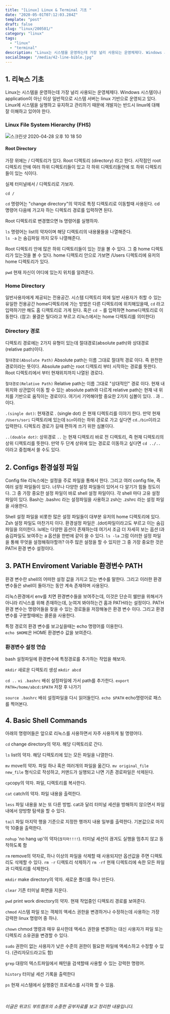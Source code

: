 ```yaml
---
title: "[Linux] Linux & Terminal 기초 "
date: "2020-05-01T07:12:03.284Z"
template: "post"
draft: false
slug: "linux/200501/"
category: "linux"
tags:
  - "linux"
  - "terminal"
description: "Linux는 시스템을 운영하는데 가장 널리 사용되는 운영체제다. Windows 시스템이나 application이 아닌 이상 일반적으로 시스템 서버는 linux 기반으로 운영되고 있다. Linux에 시스템을 실행하고 유지하고 관리하기 때문에 개발자는 반드시 linux에 대해 잘 이해하고 있어야 한다."
socialImage: "/media/42-line-bible.jpg"
---
```


## 1. 리눅스 기초

Linux는 시스템을 운영하는데 가장 널리 사용되는 운영체제다. Windows 시스템이나 application이 아닌 이상 일반적으로 시스템 서버는 linux 기반으로 운영되고 있다. Linux에 시스템을 실행하고 유지하고 관리하기 때문에 개발자는 반드시 linux에 대해 잘 이해하고 있어야 한다.

### Linux File System Hierarchy (FHS)

![스크린샷 2020-04-28 오후 10 18 50](https://user-images.githubusercontent.com/60246689/80796375-f868c000-8bd9-11ea-88c4-bdcdfaba14ee.png)

#### Root Directory

가장 위에는 / 디렉토리가 있다. Root 디렉토리 (directory) 라고 한다.
시작점인 root 디렉토리 안에 여러 하위 디렉토리들이 있고 각 하위 디렉토리들안에 또 하위 디렉토리 들이 있는 식이다.

실제 터미널에서 / 디렉토리로 가보자.

`cd /`

`cd` 명령어는 "change directory"의 약자로 특정 디렉토리로 이동할때 사용된다. cd 명령어 다음에 가고자 하는 디렉토리 경로를 입력하면 된다.

Root 디렉토리로 변경했으면 ls 명령어를 실행하자.

`ls` 명령어는 list의 약자이며 해당 디렉토리의 내용물들을 나열해준다. <br>
`ls -a` 는 숨김파일 까지 모두 나열해준다.

Root 디렉토리 안에 많은 하위 디렉토리들이 있는 것을 볼 수 있다. 그 중 home 디렉토리가 있는것을 볼 수 있다. home 디렉토리 안으로 가보면 /Users 디렉토리에 유저의 home 디렉토리가 있다.

`pwd` 현재 자신이 어디에 있는지 위치를 알려준다.

### Home Directory

일반사용자에게 제공되는 전용공간.
시스템 디렉토리 외에 일반 사용자가 취할 수 있는 유일한 전용공간
home디렉토리에 가는 방법은 다른 디렉토리에 위치해있을때,
`cd` 라고 입력하기만 해도 홈 디렉토리로 가게 된다.
혹은 `cd ~` 를 입력하면 home디렉토리로 이동한다.
(참고: 물결은 틸다라고 부르고 리눅스에서는 home 디렉토리를 의미한다)

### Directory 경로

디렉토리 경로에는 2가지 유형이 있는데 절대경로(absolute path)와 상대경로(relative path)이다.

`절대경로(Absolute Path)`
Absolute path는 이름 그대로 절대적 경로 이다. 즉 완전한 경로이라는 뜻이다. Absolute path는 root 디렉토리 부터 시작하는 경로를 뜻한다. Root 디렉토리에서 부터 현재위치까지 나열된 경로다.

`절대경로(Relative Path)`
Relative path는 이름 그대로 "상대적인" 경로 이다. 현재 내 위치와 상관없이 이동 할 수 있는 absolute path와 다르게 relative path는 현재 내 위치를 기반으로 움직이는 경로이다. 여기서 기억해야할 중요한 2가지 심볼이 있다. . 과 .. 이다.

`.(single dot)`: 현재경로
. (single dot) 은 현재 디렉토리를 이야기 한다.
만약 현재 `/Users/sori` 디렉토리에 있는데 `bin`이라는 하위 경로로 가고 싶다면 `cd./bin`이라고 입력한다. 디렉토리 경로가 길때 편하게 쓰기 위한 심볼이다.

`..(double dot)`: 상위경로
`..` 는 현재 디렉토리 바로 전 디렉토리, 즉 현재 디렉토리의 상위 디렉토리를 뜻한다.
만약 두 단계 상위에 있는 경로로 이동하고 싶다면 `cd ../..` 이라고 중첩해서 쓸 수도 있다.

## 2. Configs 환경설정 파일

Config file
리눅스에는 설정을 주로 파일을 통해서 한다. 그리고 여러 config file, 즉 여러 설정 파일들이 있다. 너무나 다양한 설정 파일들이 있어서 다 알기가 힘들 정도이다. 그 중 가장 중요한 설정 파일이 바로 shell 설정 파일이다. 각 shell 마다 고유 설정 파일이 있다. Bash는 .bashrc 라는 설정파일을 사용하고 zsh는 .zshrc 라는 설정 파일을 사용한다.

Shell 설정 파일을 비롯한 많은 설정 파일들이 대부분 유저의 home 디렉토리에 있다. Zsh 설정 파일도 마찬가지 이다.
환경설정 파일은 .(dot)파일이라고도 부르고 이는 숨김파일을 의미한다.
ls에는 다양한 옵션이 존재하는데 여기서 조금 더 자세히 보는 옵션 l과 숨김파일도 보여주는 a 옵션을 한번에 같이 쓸 수 있다.
`ls -la`
그럼 이러한 설정 파일을 통해 무엇을 설정해줘야할까?
아주 많은 설정을 할 수 있지만 그 중 가장 중요한 것은 PATH 환경 변수 설정이다.

## 3. PATH Enviroment Variable 환경변수 PATH

환경 변수란 shell의 어떠한 설정 값을 가지고 있는 변수를 말한다. 그리고 이러한 환경 변수들은 shell이 돌아가는 동안 계속 존재하며 사용된다.

리눅스환경에서 env를 치면 환경변수들을 보여주는데, 이것은 단순히 쉘만을 위해서가 아니라 리닉스를 위해 존재하는데, 눈여겨 봐야하는건 홈과 PATH라는 설정이다. PATH 환경 변수는 명령어들을 찾을 수 있는 경로들을 저장해놓은 환경 변수 이다.
그리고 환경변수를 구분할때에는 콜론을 사용한다.

특정 경로의 환경 변수를 보고싶을때는 echo 명령어를 이용한다. <br>
`echo $HOME`은 HOME 환경변수 값을 보여준다.

### 환경변수 설정 연습

bash 설정파일에 환경변수에 특정경로를 추가하는 작업을 해보자.

`mkdir` 새로운 디렉토리 생성
`mkdir abcd`

`cd ..`
`vi .bashrc` 배쉬 설정파일에 가서 path를 추가한다.
`export PATH=/home/abcd:$PATH` 저장 후 나가기

`source .bashrc` 배쉬 설정파일을 다시 읽어들인다.
`echo $PATH` echo명령어로 패스를 찍어본다.

## 4. Basic Shell Commands

아래의 명령어들은 앞으로 리눅스를 사용하면서 자주 사용하게 될 명령어다.

`cd` change directory의 약자. 해당 디렉토리로 간다.

`ls` list의 약자. 해당 디렉토리에 있는 모든 파일을 나열한다.

`mv` move의 약자. 파일 하나 혹은 여러개의 파일을 옮긴다.
`mv original_file new_file` 형식으로 작성하고, 커맨드가 실행되고 나면 기존 경로파일은 삭제된다.

`cp`copy의 약자. 파일, 디렉토리를 복사한다.

`cat` catch의 약자. 파일 내용을 출력한다.

`less` 파일 내용을 보는 또 다른 방법. cat과 달리 터미널 세션을 방해하지 않으면서 파일 내에서 양방향 탐색을 할 수 있다.

`tail` 파일 마지막 행을 기준으로 지정한 행까지 내용 일부를 출력한다. 기본값으로 마지막 10줄을 출력한다.

`nohup` 'no hang up'의 약자(`끊지마!!!!`). 터미널 세션이 끊겨도 실행을 멈추지 않고 동작하도록 함

`rm` remove의 약자로, 하나 이상의 파일을 삭제할 때 사용되지만 옵션값을 주면 디렉토리도 삭제할 수 있다.
`rm -r` 디렉토리 삭제하기
`rm -rf` 현재 디렉토리에 속한 모든 파일과 디렉토리를 삭제한다.

`mkdir` make directory의 약자. 새로운 폴더를 하나 만든다.

`clear` 기존 터미널 화면을 지운다.

`pwd` print work directory의 약자. 현재 작업중인 디렉토리 경로를 보여준다.

`chmod` 시스템 파일 또는 객체의 액세스 권한을 변경하거나 수정하는데 사용하는 가장 강력한 linux 명령어 중 하나.

`chown` chmod 명령과 매우 유사한데 액세스 권한을 변경하는 대신 사용자가 파일 또는 디렉토리 소유권을 변경할 수 있다.

`sudo` 권한이 없는 사용자가 낮은 수준의 권한이 필요한 파일에 액세스하고 수정할 수 있다. (관리자모드라고도 함)

`grep` 대량의 텍스트파일에서 패턴을 검색할때 사용할 수 있는 강력한 명령어.

`history` 터미널 세션 기록을 출력한다

`ps` 현재 시스템에서 실행중인 프로세스를 시각화 할 수 있음.
<br>
<br>
<br>

_이글은 위코드 부트캠프의 소중한 공부자료를 보고 정리한 내용입니다._
